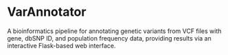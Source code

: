 # VarAnnotator
A bioinformatics pipeline for annotating genetic variants from VCF files with gene, dbSNP ID, and population frequency data, providing results via an interactive Flask-based web interface.
